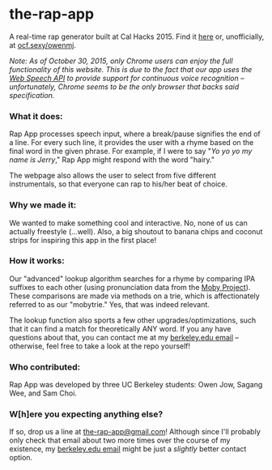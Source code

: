 # the-rap-app
A real-time rap generator built at Cal Hacks 2015. Find it [here](https://www.ocf.berkeley.edu/~owenmj/) or, unofficially, at [ocf.sexy/owenmj](http://ocf.sexy/owenmj).

_Note: As of October 30, 2015, only Chrome users can enjoy the full functionality of this website. This is due to the fact that our app uses the [Web Speech API](https://dvcs.w3.org/hg/speech-api/raw-file/tip/speechapi.html) to provide support for continuous voice recognition – unfortunately, Chrome seems to be the only browser that backs said specification._

### What it does:
Rap App processes speech input, where a break/pause signifies the end of a line. For every such line, it provides the user with a rhyme based on the final word in the given phrase. For example, if I were to say "_Yo yo yo my name is Jerry_," Rap App might respond with the word "hairy."

The webpage also allows the user to select from five different instrumentals, so that everyone can rap to his/her beat of choice.

### Why we made it:
We wanted to make something cool and interactive. No, none of us can actually freestyle (...well). Also, a big shoutout to banana chips and coconut strips for inspiring this app in the first place!

### How it works:
Our "advanced" lookup algorithm searches for a rhyme by comparing IPA suffixes to each other (using pronunciation data from the [Moby Project](https://en.wikipedia.org/wiki/Moby_Project#Pronunciator)). These comparisons are made via methods on a trie, which is affectionately referred to as our "mobytrie." Yes, that was indeed relevant.

The lookup function also sports a few other upgrades/optimizations, such that it can find a match for theoretically ANY word. If you any have questions about that, you can contact me at my [berkeley.edu email](mailto:owenjow@berkeley.edu) – otherwise, feel free to take a look at the repo yourself!

### Who contributed:
Rap App was developed by three UC Berkeley students: Owen Jow, Sagang Wee, and Sam Choi.

### W[h]ere you expecting anything else?
If so, drop us a line at the-rap-app@gmail.com! Although since I'll probably only check that email about two more times over the course of my existence, my [berkeley.edu email](mailto:owenjow@berkeley.edu) might be just a _slightly_ better contact option.

